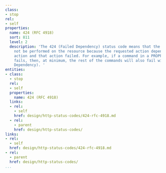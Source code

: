 ```yaml
---
class:
- stop
rel:
- self
properties:
  name: 424 (RFC 4918)
  sort: 811
  level: 2
  description: 'The 424 (Failed Dependency) status code means that the method could
    not be performed on the resource because the requested action depended on another
    action and that action failed. For example, if a command in a PROPPATCH method
    fails, then, at minimum, the rest of the commands will also fail with 424 (Failed
    Dependency). '
entities:
- class:
  - stop
  rel:
  - self
  properties:
    name: 424 (RFC 4918)
  links:
  - rel:
    - self
    href: design/http-status-codes/424-rfc-4918.md
  - rel:
    - parent
    href: design/http-status-codes/
links:
- rel:
  - self
  href: design/http-status-codes/424-rfc-4918.md
- rel:
  - parent
  href: design/http-status-codes/
...
```

